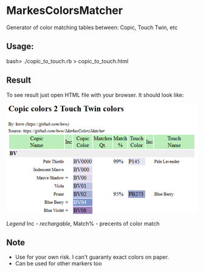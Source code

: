 # MarkesColorsMatcher

Generator of color matching tables between: Copic, Touch Twin, etc

## Usage:

bash> ./copic_to_touch.rb > copic_to_touch.html

## Result

To see result just open HTML file with your browser. It should look like:

![Sample](Sample.png)

*Legend* Inc - _rechargable_, Match% - precents of color match 

## Note
* Use for your own risk. I can't guaranty exact colors on paper.
* Can be used for other markers too
